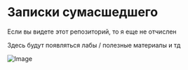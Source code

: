 # Записки сумасшедшего 

Если вы видете этот репозиторий, то я еще не отчислен

Здесь будут появляться лабы / полезные материалы и тд 

![Image](https://avatars.mds.yandex.net/i?id=4dae1e5b669e53a52e06ba87c89ff982-5343537-images-thumbs&n=13)
